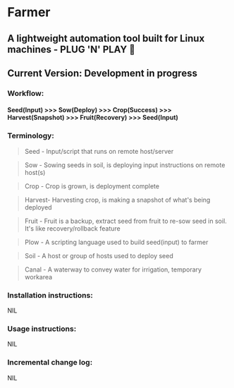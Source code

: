 # Farmer
## A lightweight automation tool built for Linux machines - PLUG 'N' PLAY :rocket:
## Current Version: Development in progress

### Workflow:

#### Seed(Input) >>> Sow(Deploy) >>> Crop(Success) >>> Harvest(Snapshot) >>> Fruit(Recovery) >>> Seed(Input)

### Terminology:

> Seed 	- Input/script that runs on remote host/server

> Sow 	- Sowing seeds in soil, is deploying input instructions on remote host(s)

> Crop 	- Crop is grown, is deployment complete

> Harvest- Harvesting crop, is making a snapshot of what's being deployed

> Fruit	- Fruit is a backup, extract seed from fruit to re-sow seed in soil. It's like recovery/rollback feature

> Plow 	- A scripting language used to build seed(input) to farmer

> Soil 	- A host or group of hosts used to deploy seed

> Canal	- A waterway to convey water for irrigation, temporary workarea

### Installation instructions:

NIL

### Usage instructions:

NIL

### Incremental change log:

NIL
